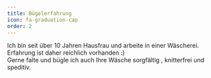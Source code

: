 ```yaml
---
title: Bügelerfahrung
icon: fa-graduation-cap
order: 2
---
```


Ich bin seit über 10 Jahren Hausfrau und arbeite in einer Wäscherei.  
Erfahrung ist daher reichlich vorhanden :)  
Gerne falte und bügle ich auch Ihre Wäsche sorgfältig , knitterfrei und speditiv.
